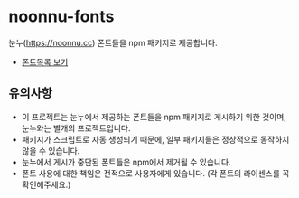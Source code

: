 # noonnu-fonts

눈누(https://noonnu.cc) 폰트들을 npm 패키지로 제공합니다.

-   [폰트목록 보기](./font_list.md)

## 유의사항

-   이 프로젝트는 눈누에서 제공하는 폰트들을 npm 패키지로 게시하기 위한 것이며, 눈누와는 별개의 프로젝트입니다.
-   패키지가 스크립트로 자동 생성되기 때문에, 일부 패키지들은 정상적으로 동작하지 않을 수 있습니다.
-   눈누에서 게시가 중단된 폰트들은 npm에서 제거될 수 있습니다.
-   폰트 사용에 대한 책임은 전적으로 사용자에게 있습니다. (각 폰트의 라이센스를 꼭 확인해주세요.)
